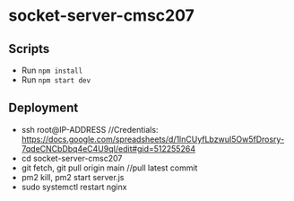 # socket-server-cmsc207

## Scripts
- Run `npm install`
- Run `npm start dev`

## Deployment
- ssh root@IP-ADDRESS //Credentials: https://docs.google.com/spreadsheets/d/1lnCUyfLbzwuI5Ow5fDrosry-7qdeCNCbDbq4eC4U9qI/edit#gid=512255264
- cd socket-server-cmsc207
- git fetch, git pull origin main //pull latest commit
- pm2 kill, pm2 start server.js
- sudo systemctl restart nginx
